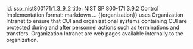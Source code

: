id: ssp_nist800171r1_3_9_2
title: NIST SP 800-171 3.9.2 Control Implementation
format: markdown
...
{{organization}} uses Organization Intranet to ensure that CUI and organizational systems containing CUI are protected during and after personnel actions such as terminations and transfers. Organization Intranet are web pages available internally to the organization.

